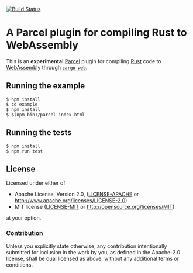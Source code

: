 [![Build Status](https://api.travis-ci.org/koute/parcel-plugin-cargo-web.svg)](https://travis-ci.org/koute/parcel-plugin-cargo-web)

# A Parcel plugin for compiling Rust to WebAssembly

This is an **experimental** [Parcel] plugin for compiling [Rust] code to [WebAssembly]
through [`cargo-web`].

[Parcel]: https://parceljs.org/
[Rust]: https://www.rust-lang.org/en-US/
[WebAssembly]: http://webassembly.org/
[`cargo-web`]: https://github.com/koute/cargo-web/

## Running the example

    $ npm install
    $ cd example
    $ npm install
    $ $(npm bin)/parcel index.html

## Running the tests

    $ npm install
    $ npm run test

## License

Licensed under either of

  * Apache License, Version 2.0, ([LICENSE-APACHE](LICENSE-APACHE) or http://www.apache.org/licenses/LICENSE-2.0)
  * MIT license ([LICENSE-MIT](LICENSE-MIT) or http://opensource.org/licenses/MIT)

at your option.

### Contribution

Unless you explicitly state otherwise, any contribution intentionally submitted
for inclusion in the work by you, as defined in the Apache-2.0 license, shall be
dual licensed as above, without any additional terms or conditions.
